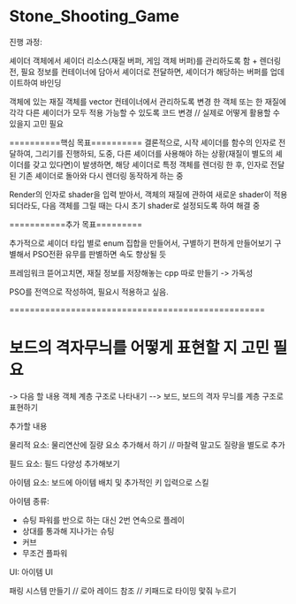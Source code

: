 # Stone_Shooting_Game

진행 과정:

셰이더 객체에서 셰이더 리소스(재질 버퍼, 게임 객체 버퍼)를 관리하도록 함
+
렌더링 전, 필요 정보를 컨테이너에 담아서 셰이더로 전달하면, 셰이더가 해당하는 버퍼를 업데이트하여 바인딩

객체에 있는 재질 객체를 vector 컨테이너에서 관리하도록 변경
한 객체 또는 한 재질에 각각 다른 셰이더가 모두 적용 가능할 수 있도록 코드 변경 // 실제로 어떻게 활용할 수 있을지 고민 필요

==========핵심 목표==========
결론적으로, 시작 셰이더를 함수의 인자로 전달하여, 그리기를 진행하되, 
도중, 다른 셰이더를 사용해야 하는 상황(재질이 별도의 셰이더를 갖고 있다면)이 발생하면,
해당 셰이더로 특정 객체를 렌더링 한 후, 인자로 전달된 기존 셰이더로 돌아와 다시 렌더링 동작하게 하는 중

Render의 인자로 shader을 입력 받아서, 객체의 재질에 관하여 새로운 shader이 적용되더라도, 
다음 객체를 그릴 때는 다시 초기 shader로 설정되도록 하여 해결 중

 
===========추가 목표=========

추가적으로 셰이더 타입 별로 enum 집합을 만들어서, 구별하기 편하게 만들어보기
구별해서 PSO전환 유무를 판별하면 속도 향상될 듯

프레임워크 뜯어고치면, 재질 정보를 저장해놓는 cpp 따로 만들기 -> 가독성

PSO를 전역으로 작성하여, 필요시 적용하고 싶음.

==================================================


# 보드의 격자무늬를 어떻게 표현할 지 고민 필요  
-> 다음 할 내용 객체 계층 구조로 나타내기
--> 보드, 보드의 격자 무늬를 계층 구조로 표현하기

추가할 내용 

물리적 요소:
물리연산에 질량 요소 추가해서 하기 // 마찰력 말고도 질량을 별도로 추가

필드 요소:
필드 다양성 추가해보기

아이템 요소:
보드에 아이템 배치 및
추가적인 키 입력으로 스킬

아이템 종류:
- 슈팅 파워를 반으로 하는 대신 2번 연속으로 플레이
- 상대를 통과해 지나가는 슈팅
- 커브
- 무조건 플파워


UI:
아이템 UI


패링 시스템 만들기 // 로아 레이드 참조 // 키패드로 타이밍 맟줘 누르기



